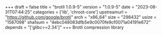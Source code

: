 +++
draft = false
title = "brotli 1.0.9-5"
version = "1.0.9-5"
date = "2023-08-31T07:44:25"
categories = ['lib', 'chroot-core']
upstreamurl = "https://github.com/google/brotli"
arch = "x86_64"
size = "298432"
usize = "1587098"
sha1sum = "4ebc048083dfb5e9c0070fe9cf0071a04191e672"
depends = "['glibc>=2.34']"
+++
Brotli compression library